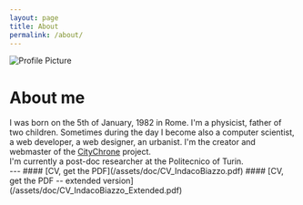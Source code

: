 ```yaml
---
layout: page
title: About
permalink: /about/
---
```


<img src="{{ site.baseurl }}/assets/profile-ocadni.jpg" title="Profile Picture" class="profile">

# About me
<div class = "text">
	I was born on the 5th of January, 1982 in Rome. I'm a physicist, father of two children.
Sometimes during the day I become also a computer scientist, a web developer, a web designer, an urbanist.
I'm the creator and webmaster of the <a href = "htttp://www.citychrone.org" target="_blank">CityChrone</a> project.
<br>
I'm currently a post-doc researcher at the Politecnico of Turin.
</div>
---
#### [CV, get the PDF](/assets/doc/CV_IndacoBiazzo.pdf)
#### [CV, get the PDF -- extended version](/assets/doc/CV_IndacoBiazzo_Extended.pdf)
